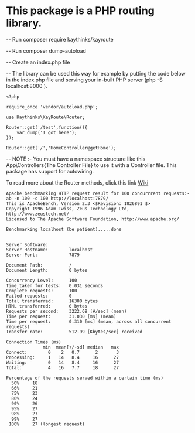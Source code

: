 # This package is a PHP routing library.

-- Run composer require kaythinks/kayroute

-- Run composer dump-autoload

-- Create an index.php file 

-- The library can be used this way for example by putting the code below in the index.php file and serving your in-built PHP server (php -S localhost:8000 ).

    <?php

	require_once 'vendor/autoload.php';

	use Kaythinks\KayRoute\Router;

	Router::get('/test',function(){
	    var_dump('I got here');
    });

    Router::get('/','HomeController@getHome');

-- NOTE :- You must have a namespace structure like this App\Controllers\{The Controller File} to use it with a Controller file. This package has support for autowiring.

To read more about the Router methods, click this link <a href="https://github.com/kaythinks/KayRoute/wiki/Router">Wiki</a>

    
    Apache benchmarking HTTP request result for 100 concurrrent requests:- ab -n 100 -c 100 http://localhost:7879/
	This is ApacheBench, Version 2.3 <$Revision: 1826891 $>
	Copyright 1996 Adam Twiss, Zeus Technology Ltd, http://www.zeustech.net/
	Licensed to The Apache Software Foundation, http://www.apache.org/

	Benchmarking localhost (be patient).....done


	Server Software:        
	Server Hostname:        localhost
	Server Port:            7879

	Document Path:          /
	Document Length:        0 bytes

	Concurrency Level:      100
	Time taken for tests:   0.031 seconds
	Complete requests:      100
	Failed requests:        0
	Total transferred:      16300 bytes
	HTML transferred:       0 bytes
	Requests per second:    3222.69 [#/sec] (mean)
	Time per request:       31.030 [ms] (mean)
	Time per request:       0.310 [ms] (mean, across all concurrent requests)
	Transfer rate:          512.99 [Kbytes/sec] received

	Connection Times (ms)
	              min  mean[+/-sd] median   max
	Connect:        0    2   0.7      2       3
	Processing:     1   14   8.4     16      27
	Waiting:        0   14   8.4     16      27
	Total:          4   16   7.7     18      27

	Percentage of the requests served within a certain time (ms)
	  50%     18
	  66%     21
	  75%     23
	  80%     24
	  90%     26
	  95%     27
	  98%     27
	  99%     27
	 100%     27 (longest request)
